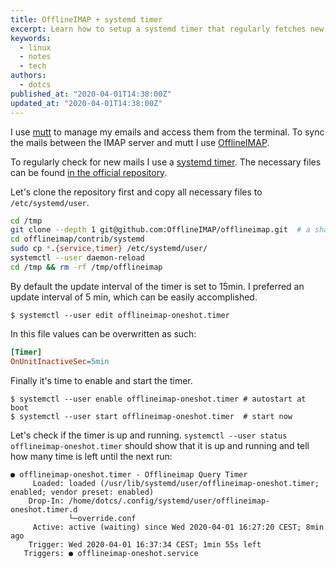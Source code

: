 ```yaml
---
title: OfflineIMAP + systemd timer
excerpt: Learn how to setup a systemd timer that regularly fetches new mails from an IMAP server with OfflineIMAP. 
keywords:
  - linux
  - notes
  - tech
authors:
  - dotcs
published_at: "2020-04-01T14:38:00Z"
updated_at: "2020-04-01T14:38:00Z"
---
```


I use [mutt] to manage my emails and access them from the terminal.
To sync the mails between the IMAP server and mutt I use [OfflineIMAP].

To regularly check for new mails I use a [systemd timer][systemd-timer].
The necessary files can be found [in the official repository][offlineimap-systemd].

Let's clone the repository first and copy all necessary files to `/etc/systemd/user`.

```bash
cd /tmp
git clone --depth 1 git@github.com:OfflineIMAP/offlineimap.git  # a shallow copy is enough
cd offlineimap/contrib/systemd
sudo cp *.{service,timer} /etc/systemd/user/
systemctl --user daemon-reload
cd /tmp && rm -rf /tmp/offlineimap
```

By default the update interval of the timer is set to 15min.
I preferred an update interval of 5 min, which can be easily accomplished.

```console
$ systemctl --user edit offlineimap-oneshot.timer
```

In this file values can be overwritten as such:

```ini
[Timer]
OnUnitInactiveSec=5min
```

Finally it's time to enable and start the timer.

```console
$ systemctl --user enable offlineimap-oneshot.timer # autostart at boot
$ systemctl --user start offlineimap-oneshot.timer  # start now
```

Let's check if the timer is up and running.
`systemctl --user status offlineimap-oneshot.timer` should show that it is up and running and tell how many time is left until the next run:

```
● offlineimap-oneshot.timer - Offlineimap Query Timer
     Loaded: loaded (/usr/lib/systemd/user/offlineimap-oneshot.timer; enabled; vendor preset: enabled)
    Drop-In: /home/dotcs/.config/systemd/user/offlineimap-oneshot.timer.d
             └─override.conf
     Active: active (waiting) since Wed 2020-04-01 16:27:20 CEST; 8min ago
    Trigger: Wed 2020-04-01 16:37:34 CEST; 1min 55s left
   Triggers: ● offlineimap-oneshot.service
```

[mutt]: http://www.mutt.org/
[offlineimap]: https://www.offlineimap.org/
[offlineimap-systemd]: https://github.com/OfflineIMAP/offlineimap/tree/master/contrib/systemd
[systemd-timer]: https://www.freedesktop.org/software/systemd/man/systemd.timer.html
